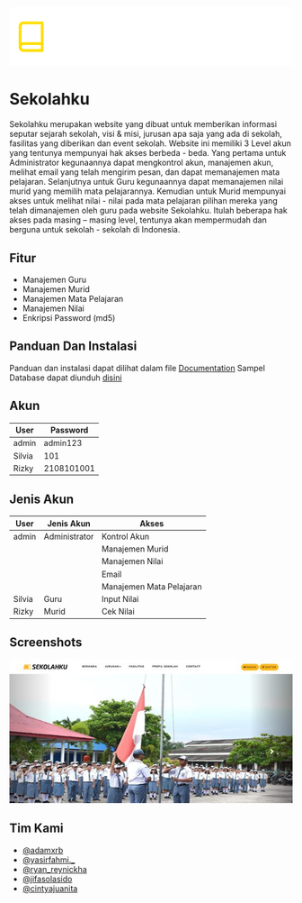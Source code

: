 ![Screenshot](banner.png)

# Sekolahku

Sekolahku merupakan website yang dibuat untuk memberikan informasi seputar sejarah sekolah, visi & misi, jurusan apa saja yang ada di sekolah, fasilitas yang diberikan dan event sekolah. Website ini memiliki 3 Level akun yang tentunya mempunyai hak akses berbeda - beda. Yang pertama untuk Administrator kegunaannya dapat mengkontrol akun, manajemen akun, melihat email yang telah mengirim pesan, dan dapat memanajemen mata pelajaran. Selanjutnya untuk Guru kegunaannya dapat memanajemen nilai murid yang memilih mata pelajarannya. Kemudian untuk Murid mempunyai akses untuk melihat nilai - nilai pada mata pelajaran pilihan mereka yang telah dimanajemen oleh guru pada website Sekolahku. Itulah beberapa hak akses pada masing – masing level, tentunya akan mempermudah dan berguna untuk sekolah - sekolah di Indonesia.

## Fitur

-   Manajemen Guru
-   Manajemen Murid
-   Manajemen Mata Pelajaran
-   Manajemen Nilai
-   Enkripsi Password (md5)

## Panduan Dan Instalasi

Panduan dan instalasi dapat dilihat dalam file [Documentation](Documentation.pdf)
Sampel Database dapat diunduh [disini](/database/sekolahku.sql)

## Akun

| User   | Password    |
| ------ | ----------- |
| admin  | admin123    |
| Silvia | 101         |
| Rizky  | 2108101001 |

## Jenis Akun

| User   | Jenis Akun    | Akses                    |
| ------ | ------------- | ------------------------ |
| admin  | Administrator | Kontrol Akun             |
|        |               | Manajemen Murid          |
|        |               | Manajemen Nilai          |
|        |               | Email                    |
|        |               | Manajemen Mata Pelajaran |
| Silvia | Guru          | Input Nilai              |
| Rizky  | Murid         | Cek Nilai                |


## Screenshots

![App Screenshot](Docs/ss_home.jpg)

## Tim Kami

-   [@adamxrb](https://www.instagram.com/adamxrb/)
-   [@yasirfahmi.\_](https://www.instagram.com/yasirfahmi._)
-   [@ryan_reynickha](https://www.instagram.com/ryan_reynickha)
-   [@jifasolasido](https://www.instagram.com/jifasolasido)
-   [@cintyajuanita](https://www.instagram.com/cintyajuanita)
